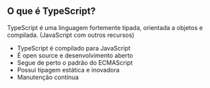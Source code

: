 ## O que é TypeScript?

TypeScript é uma linguagem fortemente tipada, orientada a objetos e compilada. (JavaScript com outros recursos)

* TypeScript é compilado para JavaScript
* É open source e desenvolvimento aberto
* Segue de perto o padrão do ECMAScript
* Possui tipagem estática e inovadora
* Manutenção contínua